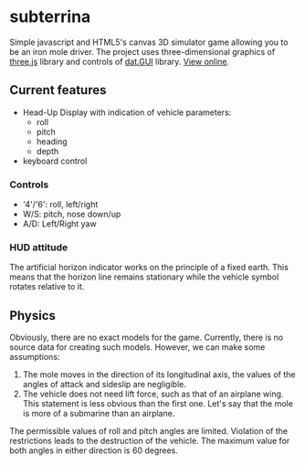 # subterrina
Simple javascript and HTML5's canvas 3D simulator game allowing you to be an iron mole driver. The project uses three-dimensional graphics of [three.js](https://github.com/mrdoob/three.js) library and controls of [dat.GUI](https://github.com/dataarts/dat.gui) library.
[View online](https://yeryomin1.github.io/subterrina/).
## Current features
* Head-Up Display with indication of vehicle parameters:
  * roll
  * pitch
  * heading
  * depth
* keyboard control
### Controls
* '4'/'6': roll, left/right
* W/S: pitch, nose down/up
* A/D: Left/Right yaw
### HUD attitude
The artificial horizon indicator works on the principle of a fixed earth. This means that the horizon line remains stationary while the vehicle symbol rotates relative to it.
## Physics
Obviously, there are no exact models for the game. Currently, there is no source data for creating such models. However, we can make some assumptions:
1. The mole moves in the direction of its longitudinal axis, the values of the angles of attack and sideslip are negligible.
2. The vehicle does not need lift force, such as that of an airplane wing. This statement is less obvious than the first one. Let's say that the mole is more of a submarine than an airplane.

The permissible values of roll and pitch angles are limited. Violation of the restrictions leads to the destruction of the vehicle. The maximum value for both angles in either direction is 60 degrees.
